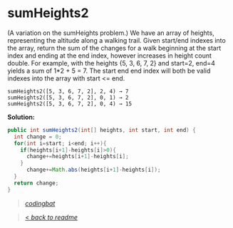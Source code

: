 # sumHeights2

(A variation on the sumHeights problem.) We have an array of heights, representing the altitude along a walking trail. Given start/end indexes into the array, return the sum of the changes for a walk beginning at the start index and ending at the end index, however increases in height count double. For example, with the heights {5, 3, 6, 7, 2} and start=2, end=4 yields a sum of 1*2 + 5 = 7. The start end end index will both be valid indexes into the array with start <= end.

```
sumHeights2([5, 3, 6, 7, 2], 2, 4) → 7
sumHeights2([5, 3, 6, 7, 2], 0, 1) → 2
sumHeights2([5, 3, 6, 7, 2], 0, 4) → 15
```

**Solution:**

```java
public int sumHeights2(int[] heights, int start, int end) {
  int change = 0;
  for(int i=start; i<end; i++){
    if(heights[i+1]-heights[i]>0){
      change+=heights[i+1]-heights[i];
    }
      change+=Math.abs(heights[i+1]-heights[i]);
  }
  return change;
}
```

> _[codingbat](https://codingbat.com/prob/p157900)_

> [< _back to readme_](FINDREPLACEREADME)
